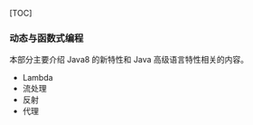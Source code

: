 [TOC]

### 动态与函数式编程

本部分主要介绍 Java8 的新特性和 Java 高级语言特性相关的内容。

- Lambda
- 流处理
- 反射
- 代理















